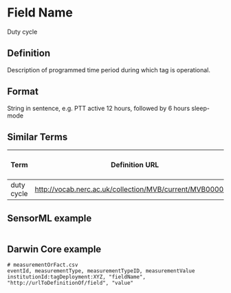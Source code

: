 # Field Name
Duty cycle

## Definition 
Description of programmed time period during which tag is operational.

## Format
String in sentence, e.g. PTT active 12 hours, followed by 6 hours sleep-mode

## Similar Terms 
|Term|Definition URL|Source Vocabulary Publisher/Creator|
|----|----------|-----------------|
|duty cycle|http://vocab.nerc.ac.uk/collection/MVB/current/MVB000086/|Movebank|

## SensorML example
```xml

```
## Darwin Core example
```csv
# measurementOrFact.csv
eventId, measurementType, measurementTypeID, measurementValue
institutionId:tagDeployment:XYZ, "fieldName", "http://urlToDefinitionOf/field", "value"
```
